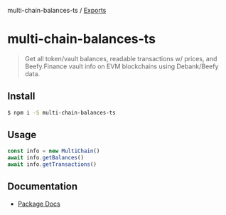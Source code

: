 multi-chain-balances-ts / [Exports](modules.md)

# multi-chain-balances-ts

> Get all token/vault balances, readable transactions w/ prices, and Beefy.Finance vault info on EVM blockchains using Debank/Beefy data.

## Install

```bash
$ npm i -S multi-chain-balances-ts
```

## Usage

```javascript
const info = new MultiChain()
await info.getBalances()
await info.getTransactions()
```

## Documentation

- [Package Docs](docs/globals.md)
